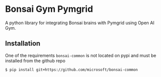 # Bonsai Gym Pymgrid

A python library for integrating Bonsai brains with Pymgrid using Open AI Gym.


## Installation

One of the requirements `bonsai-common` is not located on pypi and must be installed from the github repo

`$ pip install git+https://github.com/microsoft/bonsai-common`
